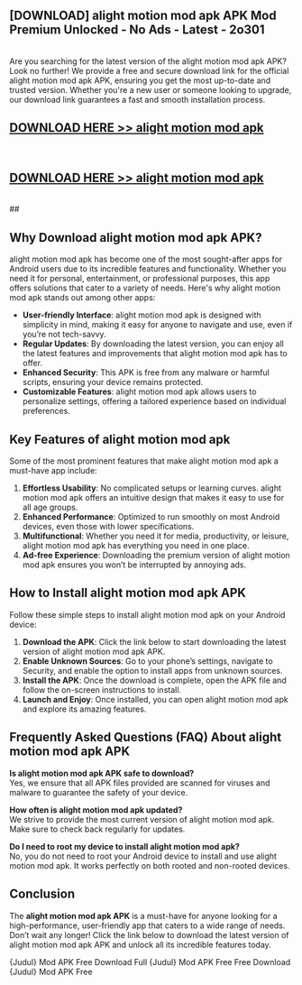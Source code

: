 ## [DOWNLOAD] alight motion mod apk APK Mod  Premium Unlocked - No Ads - Latest - 2o301 <br>
<br>
Are you searching for the latest version of the alight motion mod apk APK? Look no further! We provide a free and secure download link for the official alight motion mod apk APK, ensuring you get the most up-to-date and trusted version. Whether you're a new user or someone looking to upgrade, our download link guarantees a fast and smooth installation process.


## [DOWNLOAD HERE >> alight motion mod apk](http://leaked.freeplayer.one?title=alight_motion_mod_apk&ref=23)
  <br>

## [DOWNLOAD HERE >> alight motion mod apk](http://leaked.freeplayer.one?title=alight_motion_mod_apk&ref=23)
  <br>
  ##



## Why Download alight motion mod apk APK?

alight motion mod apk has become one of the most sought-after apps for Android users due to its incredible features and functionality. Whether you need it for personal, entertainment, or professional purposes, this app offers solutions that cater to a variety of needs. Here's why alight motion mod apk stands out among other apps:

- **User-friendly Interface**: alight motion mod apk is designed with simplicity in mind, making it easy for anyone to navigate and use, even if you’re not tech-savvy.
- **Regular Updates**: By downloading the latest version, you can enjoy all the latest features and improvements that alight motion mod apk has to offer.
- **Enhanced Security**: This APK is free from any malware or harmful scripts, ensuring your device remains protected.
- **Customizable Features**: alight motion mod apk allows users to personalize settings, offering a tailored experience based on individual preferences.

## Key Features of alight motion mod apk

Some of the most prominent features that make alight motion mod apk a must-have app include:

1. **Effortless Usability**: No complicated setups or learning curves. alight motion mod apk offers an intuitive design that makes it easy to use for all age groups.
2. **Enhanced Performance**: Optimized to run smoothly on most Android devices, even those with lower specifications.
3. **Multifunctional**: Whether you need it for media, productivity, or leisure, alight motion mod apk has everything you need in one place.
4. **Ad-free Experience**: Downloading the premium version of alight motion mod apk ensures you won’t be interrupted by annoying ads.

## How to Install alight motion mod apk APK

Follow these simple steps to install alight motion mod apk on your Android device:

1. **Download the APK**: Click the link below to start downloading the latest version of alight motion mod apk APK.
2. **Enable Unknown Sources**: Go to your phone’s settings, navigate to Security, and enable the option to install apps from unknown sources.
3. **Install the APK**: Once the download is complete, open the APK file and follow the on-screen instructions to install.
4. **Launch and Enjoy**: Once installed, you can open alight motion mod apk and explore its amazing features.

## Frequently Asked Questions (FAQ) About alight motion mod apk APK

**Is alight motion mod apk APK safe to download?**  
Yes, we ensure that all APK files provided are scanned for viruses and malware to guarantee the safety of your device.

**How often is alight motion mod apk updated?**  
We strive to provide the most current version of alight motion mod apk. Make sure to check back regularly for updates.

**Do I need to root my device to install alight motion mod apk?**  
No, you do not need to root your Android device to install and use alight motion mod apk. It works perfectly on both rooted and non-rooted devices.

## Conclusion

The **alight motion mod apk APK** is a must-have for anyone looking for a high-performance, user-friendly app that caters to a wide range of needs. Don’t wait any longer! Click the link below to download the latest version of alight motion mod apk APK and unlock all its incredible features today.

{Judul} Mod APK Free
Download Full {Judul} Mod APK Free
Free Download {Judul} Mod APK Free

